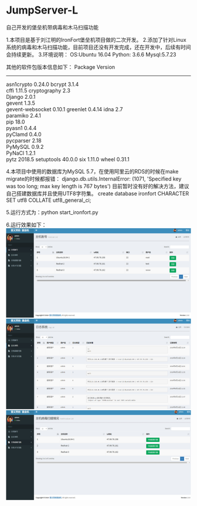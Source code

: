 # JumpServer-L
自己开发的堡垒机带病毒和木马扫描功能

1.本项目是基于刘江明的IronFort堡垒机项目做的二次开发。
2.添加了针对Linux系统的病毒和木马扫描功能，目前项目还没有开发完成，还在开发中，后续有时间会持续更新。
3.环境说明：
  OS:Ubuntu 16.04
  Python: 3.6.6
  Mysql:5.7.23

  其他的软件包版本信息如下：
  Package          Version
---------------- -------
asn1crypto       0.24.0 
bcrypt           3.1.4  
cffi             1.11.5 
cryptography     2.3    
Django           2.0.1  
gevent           1.3.5  
gevent-websocket 0.10.1 
greenlet         0.4.14 
idna             2.7    
paramiko         2.4.1  
pip              18.0   
pyasn1           0.4.4  
pyClamd          0.4.0  
pycparser        2.18   
PyMySQL          0.9.2  
PyNaCl           1.2.1  
pytz             2018.5 
setuptools       40.0.0 
six              1.11.0 
wheel            0.31.1 
  
  
4.本项目中使用的数据库为MySQL 5.7，在使用阿里云的RDS的时候在make migrate的时候都报错：
django.db.utils.InternalError: (1071, 'Specified key was too long; max key length is 767 bytes')
目前暂时没有好的解决方法，建议自己搭建数据库并且使用UTF8字符集。
create database ironfort CHARACTER SET utf8 COLLATE utf8_general_ci;

5.运行方式为：python start_ironfort.py 

6.运行效果如下：
 ![image](https://github.com/leiyifang/JumpServer-L/blob/master/show_img/1.jpg)
 ![image](https://github.com/leiyifang/JumpServer-L/blob/master/show_img/2.jpg)
 ![image](https://github.com/leiyifang/JumpServer-L/blob/master/show_img/3.jpg)
